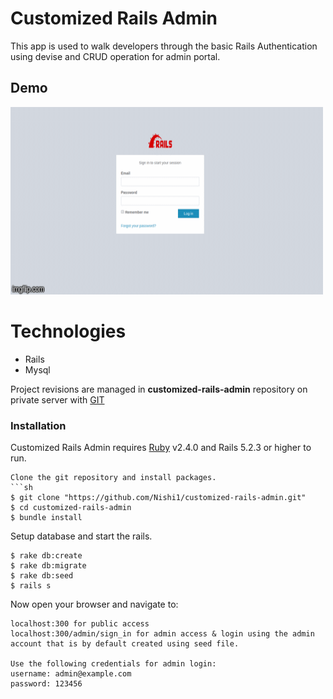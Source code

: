 # Customized Rails Admin

This app is used to walk developers through the basic Rails Authentication using devise and CRUD operation for admin portal.

## Demo
 
<img src="public/demo.gif" alt="calendar_image" width="500" height="300">

# Technologies
  - Rails
  - Mysql  
  
Project revisions are managed in **customized-rails-admin** repository on private server with [GIT]( https://github.com/Nishi1/customized-rails-admin.git )

### Installation

Customized Rails Admin requires [Ruby](https://www.ruby-lang.org/en/documentation/installation/) v2.4.0  and Rails 5.2.3 or higher to run.

```
Clone the git repository and install packages.
```sh
$ git clone "https://github.com/Nishi1/customized-rails-admin.git"
$ cd customized-rails-admin
$ bundle install
```

Setup database and start the rails.
```
$ rake db:create
$ rake db:migrate
$ rake db:seed
$ rails s
```

Now open your browser and navigate to:
```
localhost:300 for public access
localhost:300/admin/sign_in for admin access & login using the admin account that is by default created using seed file. 

Use the following credentials for admin login: 
username: admin@example.com 
password: 123456 
```
